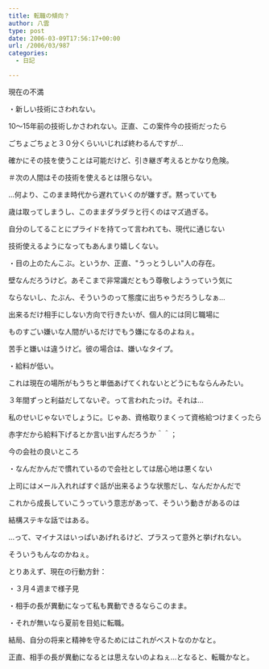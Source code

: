 ```yaml
---
title: 転職の傾向？
author: 八雲
type: post
date: 2006-03-09T17:56:17+00:00
url: /2006/03/987
categories:
  - 日記

---
```

現在の不満
  
・新しい技術にさわれない。
  
10～15年前の技術しかさわれない。正直、この案件今の技術だったら
  
ごちょごちょと３０分くらいいじれば終わるんですが…
  
確かにその技を使うことは可能だけど、引き継ぎ考えるとかなり危険。
  
＃次の人間はその技術を使えるとは限らない。
  
…何より、このまま時代から遅れていくのが嫌すぎ。黙っていても
  
歳は取ってしまうし、このままダラダラと行くのはマズ過ぎる。
  
自分のしてることにプライドを持てって言われても、現代に通じない
  
技術使えるようになってもあんまり嬉しくない。

・目の上のたんこぶ。というか、正直、"うっとうしい"人の存在。
  
壁なんだろうけど。あそこまで非常識だともう尊敬しようっていう気に
  
ならないし、たぶん、そういうのって態度に出ちゃうだろうしなぁ…
  
出来るだけ相手にしない方向で行きたいが、個人的には同じ職場に
  
ものすごい嫌いな人間がいるだけでもう嫌になるのよねぇ。
  
苦手と嫌いは違うけど。彼の場合は、嫌いなタイプ。

・給料が低い。
  
これは現在の場所がもうちと単価あげてくれないとどうにもならんみたい。
  
３年間ずっと利益だしてないぞ。って言われたっけ。それは…
  
私のせいじゃないでしょうに。じゃあ、資格取りまくって資格給つけまくったら
  
赤字だから給料下げるとか言い出すんだろうか＾＾；

今の会社の良いところ
  
・なんだかんだで慣れているので会社としては居心地は悪くない
  
上司にはメール入れればすぐ話が出来るような状態だし、なんだかんだで
  
これから成長していこうっていう意志があって、そういう動きがあるのは
  
結構ステキな話ではある。

…って、マイナスはいっぱいあげれるけど、プラスって意外と挙げれない。
  
そういうもんなのかねぇ。

とりあえず、現在の行動方針：
  
・３月４週まで様子見
  
・相手の長が異動になって私も異動できるならこのまま。
  
・それが無いなら夏前を目処に転職。

結局、自分の将来と精神を守るためにはこれがベストなのかなと。
  
正直、相手の長が異動になるとは思えないのよねぇ…となると、転職かなと。